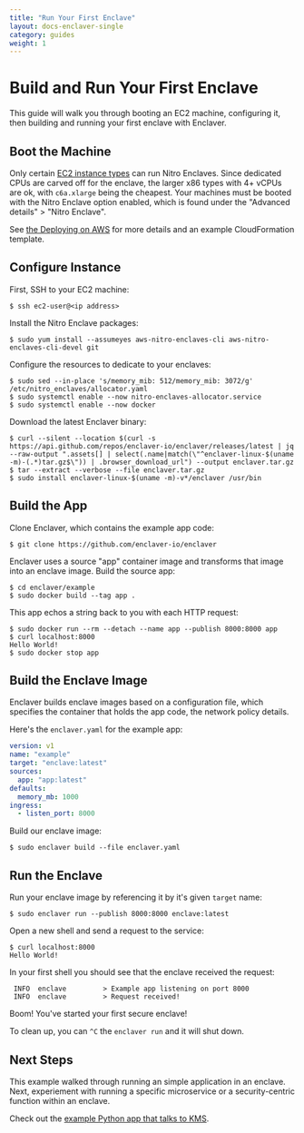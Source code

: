 ```yaml
---
title: "Run Your First Enclave"
layout: docs-enclaver-single
category: guides
weight: 1
---
```


# Build and Run Your First Enclave

This guide will walk you through booting an EC2 machine, configuring it, then building and running your first enclave with Enclaver.

## Boot the Machine

Only certain [EC2 instance types][instance-req] can run Nitro Enclaves. Since dedicated CPUs are carved off for the enclave, the larger x86 types with 4+ vCPUs are ok, with `c6a.xlarge` being the cheapest. Your machines must be booted with the Nitro Enclave option enabled, which is found under the "Advanced details" > "Nitro Enclave". 

See [the Deploying on AWS](deploy-aws.md) for more details and an example CloudFormation template.

## Configure Instance

First, SSH to your EC2 machine:

```console
$ ssh ec2-user@<ip address>
```

Install the Nitro Enclave packages:

```console
$ sudo yum install --assumeyes aws-nitro-enclaves-cli aws-nitro-enclaves-cli-devel git
```

Configure the resources to dedicate to your enclaves:

```console
$ sudo sed --in-place 's/memory_mib: 512/memory_mib: 3072/g' /etc/nitro_enclaves/allocator.yaml
$ sudo systemctl enable --now nitro-enclaves-allocator.service
$ sudo systemctl enable --now docker
```

Download the latest Enclaver binary:

```console
$ curl --silent --location $(curl -s https://api.github.com/repos/enclaver-io/enclaver/releases/latest | jq --raw-output ".assets[] | select(.name|match(\"^enclaver-linux-$(uname -m)-(.*)tar.gz$\")) | .browser_download_url") --output enclaver.tar.gz
$ tar --extract --verbose --file enclaver.tar.gz
$ sudo install enclaver-linux-$(uname -m)-v*/enclaver /usr/bin
```

## Build the App

Clone Enclaver, which contains the example app code:

```console
$ git clone https://github.com/enclaver-io/enclaver
```

Enclaver uses a source "app" container image and transforms that image into an enclave image. Build the source app:

```console
$ cd enclaver/example
$ sudo docker build --tag app .
```

This app echos a string back to you with each HTTP request:

```console
$ sudo docker run --rm --detach --name app --publish 8000:8000 app
$ curl localhost:8000
Hello World!
$ sudo docker stop app
```

## Build the Enclave Image

Enclaver builds enclave images based on a configuration file, which specifies the container that holds the app code, the network policy details.

Here's the `enclaver.yaml` for the example app:

```yaml
version: v1
name: "example"
target: "enclave:latest"
sources:
  app: "app:latest"
defaults:
  memory_mb: 1000
ingress:
  - listen_port: 8000
```

Build our enclave image:

```console
$ sudo enclaver build --file enclaver.yaml
```

## Run the Enclave

Run your enclave image by referencing it by it's given `target` name:

```console
$ sudo enclaver run --publish 8000:8000 enclave:latest
```

Open a new shell and send a request to the service:

```console
$ curl localhost:8000
Hello World!
```

In your first shell you should see that the enclave received the request:

```console
 INFO  enclave         > Example app listening on port 8000
 INFO  enclave         > Request received!
```

Boom! You've started your first secure enclave!

To clean up, you can `^C` the `enclaver run` and it will shut down.

## Next Steps

This example walked through running an simple application in an enclave. Next, experiement with running a specific microservice or a security-centric function within an enclave.

Check out the [example Python app that talks to KMS](guide-app.md).

[instance-req]: https://docs.aws.amazon.com/enclaves/latest/user/nitro-enclave.html#nitro-enclave-reqs
